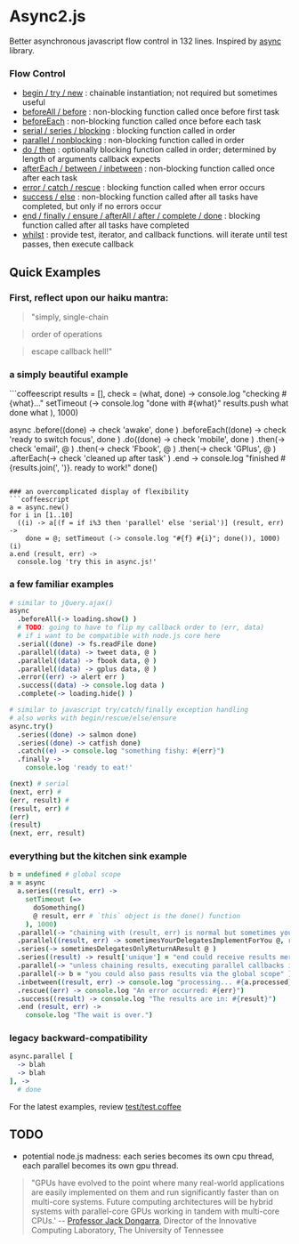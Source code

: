 # Async2.js

Better asynchronous javascript flow control in 132 lines.
Inspired by [async](https://github.com/caolan/async) library.

### Flow Control

* [begin / try / new](#begin) : chainable instantiation; not required but sometimes useful
* [beforeAll / before](#beforeEach) : non-blocking function called once before first task
* [beforeEach](#beforeEach) : non-blocking function called once before each task
* [serial / series / blocking](#serial) : blocking function called in order
* [parallel / nonblocking](#parallel) : non-blocking function called in order
* [do / then](#serial) : optionally blocking function called in order; determined by length of arguments callback expects
* [afterEach / between / inbetween](#afterEach) : non-blocking function called once after each task
* [error / catch / rescue](#rescue) : blocking function called when error occurs
* [success / else](#success) : non-blocking function called after all tasks have completed, but only if no errors occur
* [end / finally / ensure / afterAll / after / complete / done](#end) : blocking function called after all tasks have completed
* [whilst](#whilst) : provide test, iterator, and callback functions. will iterate until test passes, then execute callback

## Quick Examples

### First, reflect upon our haiku mantra:

> "simply, single-chain

> order of operations

> escape callback hell!"

### a simply beautiful example
<a name="begin" />
```coffeescript
results = [],
check = (what, done) ->
  console.log "checking #{what}..."
  setTimeout (->
    console.log "done with #{what}"
    results.push what
    done what
  ), 1000)

async
  .before((done) -> check 'awake', done )
  .beforeEach((done) -> check 'ready to switch focus', done )
  .do((done) -> check 'mobile', done )
  .then(-> check 'email', @ )
  .then(-> check 'Fbook', @ )
  .then(-> check 'GPlus', @ )
  .afterEach(-> check 'cleaned up after task' )
  .end ->
    console.log "finished #{results.join(', ')}. ready to work!"
    done()
```

### an overcomplicated display of flexibility
```coffeescript
a = async.new()
for i in [1..10]
  ((i) -> a[(f = if i%3 then 'parallel' else 'serial')] (result, err) ->
    done = @; setTimeout (-> console.log "#{f} #{i}"; done()), 1000)(i)
a.end (result, err) ->
  console.log 'try this in async.js!'
```

### a few familiar examples
```coffeescript
# similar to jQuery.ajax()
async
  .beforeAll(-> loading.show() )
  # TODO: going to have to flip my callback order to (err, data)
  # if i want to be compatible with node.js core here
  .serial((done) -> fs.readFile done)
  .parallel((data) -> tweet data, @ )
  .parallel((data) -> fbook data, @ )
  .parallel((data) -> gplus data, @ )
  .error((err) -> alert err )
  .success((data) -> console.log data )
  .complete(-> loading.hide() )

# similar to javascript try/catch/finally exception handling
# also works with begin/rescue/else/ensure
async.try()
  .series((done) -> salmon done)
  .series((done) -> catfish done)
  .catch((e) -> console.log "something fishy: #{err}")
  .finally ->
    console.log 'ready to eat!'

(next) # serial
(next, err) #
(err, result) #
(result, err) #
(err)
(result)
(next, err, result)

```

### everything but the kitchen sink example
```coffeescript
b = undefined # global scope
a = async
  a.series((result, err) ->
    setTimeout (=>
      doSomething()
      @ result, err # `this` object is the done() function
    ), 1000)
  .parallel(-> "chaining with (result, err) is normal but sometimes you don't care." )
  .parallel((result, err) -> sometimesYourDelegatesImplementForYou @, result, err )
  .series(-> sometimesDelegatesOnlyReturnAResult @ )
  .series((result) -> result['unique'] = "end could receive results merged inside the chain"; @ result )
  .parallel(-> "unless chaining results, executing parallel callbacks is only required if errors occur." )
  .parallel(-> b = "you could also pass results via the global scope" )
  .inbetween((result, err) -> console.log "processing... #{a.processed} of #{a.beginning_length} or #{a.processed / a.beginning_length * 100}% complete")
  .rescue((err) -> console.log "An error occurred: #{err}")
  .success((result) -> console.log "The results are in: #{result}")
  .end (result, err) ->
    console.log "The wait is over.")
```

### legacy backward-compatibility
```coffeescript
async.parallel [
  -> blah
  -> blah
], ->
  # done
```

For the latest examples, review [test/test.coffee]()

TODO
----

* potential node.js madness: each series becomes its own cpu thread, each parallel becomes its own gpu thread.

> "GPUs have evolved to the point where many real-world applications are easily implemented on them and run significantly faster than on multi-core systems. Future computing architectures will be hybrid systems with parallel-core GPUs working in tandem with multi-core CPUs.'
-- [Professor Jack Dongarra](http://www.nvidia.com/object/what-is-gpu-computing.html),
Director of the Innovative Computing Laboratory,
The University of Tennessee
